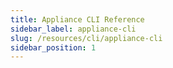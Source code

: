 ```yaml
---
title: Appliance CLI Reference
sidebar_label: appliance-cli
slug: /resources/cli/appliance-cli
sidebar_position: 1
---
```


